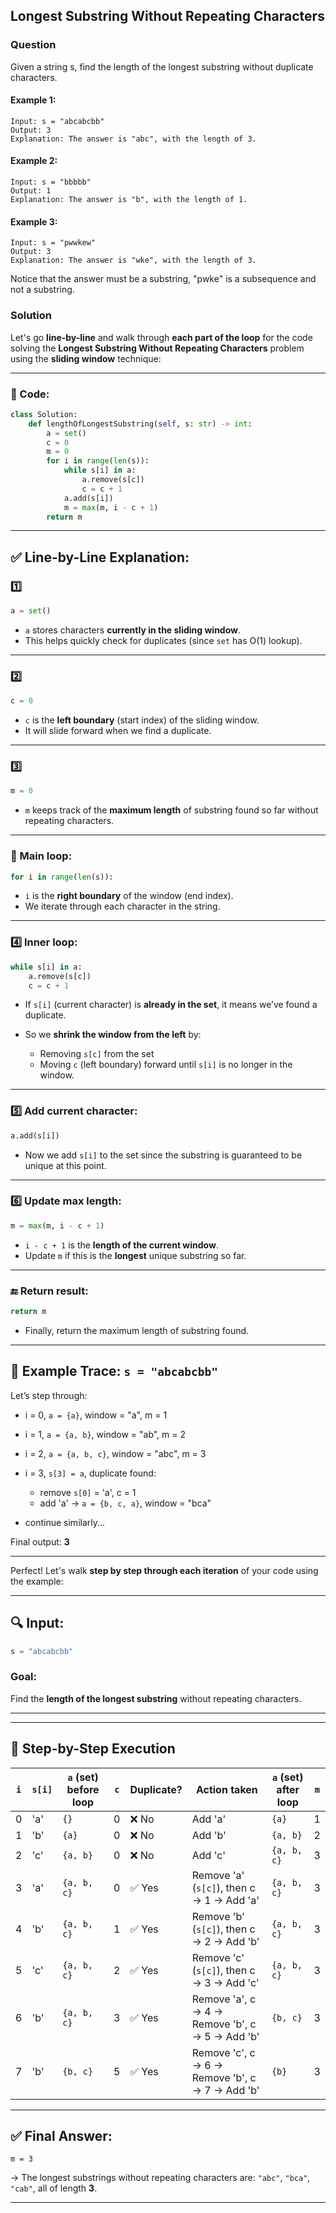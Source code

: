## Longest Substring Without Repeating Characters

### Question 

   Given a string s, find the length of the longest substring without duplicate characters.

 

#### Example 1:

    Input: s = "abcabcbb"
    Output: 3
    Explanation: The answer is "abc", with the length of 3.

#### Example 2:

    Input: s = "bbbbb"
    Output: 1
    Explanation: The answer is "b", with the length of 1.

#### Example 3:

    Input: s = "pwwkew"
    Output: 3
    Explanation: The answer is "wke", with the length of 3.

Notice that the answer must be a substring, "pwke" is a subsequence and not a substring.
 

 ### Solution

   Let's go **line-by-line** and walk through **each part of the loop** for the code solving the **Longest Substring Without Repeating Characters** problem using the **sliding window** technique:

---

### 🔢   Code:

```python
class Solution:
    def lengthOfLongestSubstring(self, s: str) -> int:
        a = set()
        c = 0
        m = 0
        for i in range(len(s)):
            while s[i] in a:
                a.remove(s[c])
                c = c + 1
            a.add(s[i])
            m = max(m, i - c + 1)
        return m
```

---

## ✅ Line-by-Line Explanation:

### 1️⃣

```python
a = set()
```

* `a` stores characters **currently in the sliding window**.
* This helps quickly check for duplicates (since `set` has O(1) lookup).

---

### 2️⃣

```python
c = 0
```

* `c` is the **left boundary** (start index) of the sliding window.
* It will slide forward when we find a duplicate.

---

### 3️⃣

```python
m = 0
```

* `m` keeps track of the **maximum length** of substring found so far without repeating characters.

---

### 🔁 Main loop:

```python
for i in range(len(s)):
```

* `i` is the **right boundary** of the window (end index).
* We iterate through each character in the string.

---

### 4️⃣ Inner loop:

```python
while s[i] in a:
    a.remove(s[c])
    c = c + 1
```

* If `s[i]` (current character) is **already in the set**, it means we’ve found a duplicate.
* So we **shrink the window from the left** by:

  * Removing `s[c]` from the set
  * Moving `c` (left boundary) forward until `s[i]` is no longer in the window.

---

### 5️⃣ Add current character:

```python
a.add(s[i])
```

* Now we add `s[i]` to the set since the substring is guaranteed to be unique at this point.

---

### 6️⃣ Update max length:

```python
m = max(m, i - c + 1)
```

* `i - c + 1` is the **length of the current window**.
* Update `m` if this is the **longest** unique substring so far.

---

### 🔚 Return result:

```python
return m
```

* Finally, return the maximum length of substring found.

---

## 🧪 Example Trace: `s = "abcabcbb"`

Let’s step through:

* i = 0, `a = {a}`, window = "a", m = 1
* i = 1, `a = {a, b}`, window = "ab", m = 2
* i = 2, `a = {a, b, c}`, window = "abc", m = 3
* i = 3, `s[3] = a`, duplicate found:

  * remove `s[0]` = 'a', c = 1
  * add 'a' → `a = {b, c, a}`, window = "bca"
* continue similarly...

Final output: **3**

---

Perfect! Let's walk **step by step through each iteration** of your code using the example:

---

## 🔍 Input:

```python
s = "abcabcbb"
```

### Goal:

Find the **length of the longest substring** without repeating characters.

---
 
---

## 🔄 Step-by-Step Execution

| `i` | `s[i]` | `a` (set) before loop | `c` | Duplicate? | Action taken                                    | `a` (set) after loop | `m` |
| --- | ------ | --------------------- | --- | ---------- | ----------------------------------------------- | -------------------- | --- |
| 0   | 'a'    | `{}`                  | 0   | ❌ No       | Add 'a'                                         | `{a}`                | 1   |
| 1   | 'b'    | `{a}`                 | 0   | ❌ No       | Add 'b'                                         | `{a, b}`             | 2   |
| 2   | 'c'    | `{a, b}`              | 0   | ❌ No       | Add 'c'                                         | `{a, b, c}`          | 3   |
| 3   | 'a'    | `{a, b, c}`           | 0   | ✅ Yes      | Remove 'a' (`s[c]`), then c → 1 → Add 'a'       | `{a, b, c}`          | 3   |
| 4   | 'b'    | `{a, b, c}`           | 1   | ✅ Yes      | Remove 'b' (`s[c]`), then c → 2 → Add 'b'       | `{a, b, c}`          | 3   |
| 5   | 'c'    | `{a, b, c}`           | 2   | ✅ Yes      | Remove 'c' (`s[c]`), then c → 3 → Add 'c'       | `{a, b, c}`          | 3   |
| 6   | 'b'    | `{a, b, c}`           | 3   | ✅ Yes      | Remove 'a', c → 4 → Remove 'b', c → 5 → Add 'b' | `{b, c}`             | 3   |
| 7   | 'b'    | `{b, c}`              | 5   | ✅ Yes      | Remove 'c', c → 6 → Remove 'b', c → 7 → Add 'b' | `{b}`                | 3   |

---

## ✅ Final Answer:

```
m = 3
```

→ The longest substrings without repeating characters are: `"abc"`, `"bca"`, `"cab"`, all of length **3**.

---

 